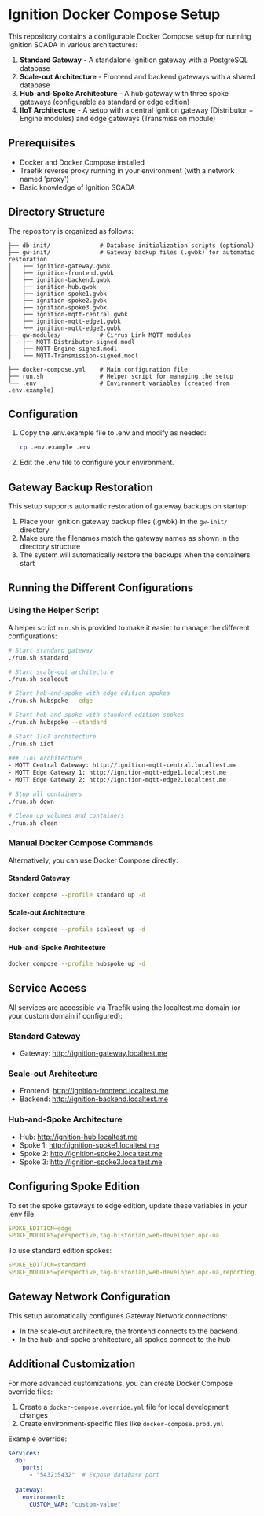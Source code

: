 # Ignition Docker Compose Setup

This repository contains a configurable Docker Compose setup for running Ignition SCADA in various architectures:

1. **Standard Gateway** - A standalone Ignition gateway with a PostgreSQL database
2. **Scale-out Architecture** - Frontend and backend gateways with a shared database
3. **Hub-and-Spoke Architecture** - A hub gateway with three spoke gateways (configurable as standard or edge edition)
4. **IIoT Architecture** - A setup with a central Ignition gateway (Distributor + Engine modules) and edge gateways (Transmission module)

## Prerequisites

- Docker and Docker Compose installed
- Traefik reverse proxy running in your environment (with a network named 'proxy')
- Basic knowledge of Ignition SCADA

## Directory Structure

The repository is organized as follows:

```text
├── db-init/              # Database initialization scripts (optional)
├── gw-init/              # Gateway backup files (.gwbk) for automatic restoration
│   ├── ignition-gateway.gwbk
│   ├── ignition-frontend.gwbk
│   ├── ignition-backend.gwbk
│   ├── ignition-hub.gwbk
│   ├── ignition-spoke1.gwbk
│   ├── ignition-spoke2.gwbk
│   ├── ignition-spoke3.gwbk
│   ├── ignition-mqtt-central.gwbk
│   ├── ignition-mqtt-edge1.gwbk
│   └── ignition-mqtt-edge2.gwbk
├── gw-modules/           # Cirrus Link MQTT modules
│   ├── MQTT-Distributor-signed.modl
│   ├── MQTT-Engine-signed.modl
│   └── MQTT-Transmission-signed.modl

├── docker-compose.yml    # Main configuration file
├── run.sh                # Helper script for managing the setup
└── .env                  # Environment variables (created from .env.example)
```

## Configuration

1. Copy the .env.example file to .env and modify as needed:

   ```bash
   cp .env.example .env
   ```

2. Edit the .env file to configure your environment.

## Gateway Backup Restoration

This setup supports automatic restoration of gateway backups on startup:

1. Place your Ignition gateway backup files (.gwbk) in the `gw-init/` directory
2. Make sure the filenames match the gateway names as shown in the directory structure
3. The system will automatically restore the backups when the containers start

## Running the Different Configurations

### Using the Helper Script

A helper script `run.sh` is provided to make it easier to manage the different configurations:

```bash
# Start standard gateway
./run.sh standard

# Start scale-out architecture
./run.sh scaleout

# Start hub-and-spoke with edge edition spokes
./run.sh hubspoke --edge

# Start hub-and-spoke with standard edition spokes
./run.sh hubspoke --standard

# Start IIoT architecture
./run.sh iiot

### IIoT Architecture
- MQTT Central Gateway: http://ignition-mqtt-central.localtest.me
- MQTT Edge Gateway 1: http://ignition-mqtt-edge1.localtest.me
- MQTT Edge Gateway 2: http://ignition-mqtt-edge2.localtest.me

# Stop all containers
./run.sh down

# Clean up volumes and containers
./run.sh clean
```

### Manual Docker Compose Commands

Alternatively, you can use Docker Compose directly:

#### Standard Gateway

```bash
docker compose --profile standard up -d
```

#### Scale-out Architecture

```bash
docker compose --profile scaleout up -d
```

#### Hub-and-Spoke Architecture

```bash
docker compose --profile hubspoke up -d
```

## Service Access

All services are accessible via Traefik using the localtest.me domain (or your custom domain if configured):

### Standard Gateway

- Gateway: <http://ignition-gateway.localtest.me>

### Scale-out Architecture

- Frontend: <http://ignition-frontend.localtest.me>
- Backend: <http://ignition-backend.localtest.me>

### Hub-and-Spoke Architecture

- Hub: <http://ignition-hub.localtest.me>
- Spoke 1: <http://ignition-spoke1.localtest.me>
- Spoke 2: <http://ignition-spoke2.localtest.me>
- Spoke 3: <http://ignition-spoke3.localtest.me>

## Configuring Spoke Edition

To set the spoke gateways to edge edition, update these variables in your .env file:

```yaml
SPOKE_EDITION=edge
SPOKE_MODULES=perspective,tag-historian,web-developer,opc-ua
```

To use standard edition spokes:

```yaml
SPOKE_EDITION=standard
SPOKE_MODULES=perspective,tag-historian,web-developer,opc-ua,reporting,alarm-notification,sql-bridge,vision,voice-notification
```

## Gateway Network Configuration

This setup automatically configures Gateway Network connections:

- In the scale-out architecture, the frontend connects to the backend
- In the hub-and-spoke architecture, all spokes connect to the hub

## Additional Customization

For more advanced customizations, you can create Docker Compose override files:

1. Create a `docker-compose.override.yml` file for local development changes
2. Create environment-specific files like `docker-compose.prod.yml`

Example override:

```yaml
services:
  db:
    ports:
      - "5432:5432"  # Expose database port
  
  gateway:
    environment:
      CUSTOM_VAR: "custom-value"
```
